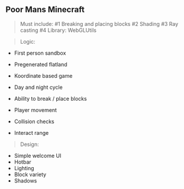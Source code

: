 Poor Mans Minecraft
-------------------------------------------
> Must include:
	#1 Breaking and placing blocks
	#2 Shading
	#3 Ray casting
	#4 Library: WebGLUtils

> Logic:
 
 - First person sandbox
 - Pregenerated flatland
 - Koordinate based game

 - Day and night cycle
 - Ability to break / place blocks
 - Player movement
 - Collision checks
 - Interact range

> Design:

 - Simple welcome UI
 - Hotbar 
 - Lighting
 - Block variety
 - Shadows
